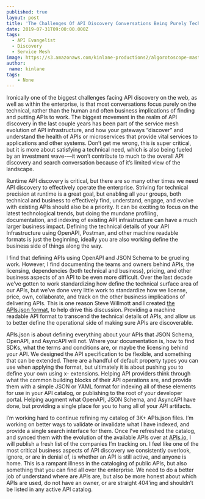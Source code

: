 ```yaml
---
published: true
layout: post
title: 'The Challenges Of API Discovery Conversations Being Purely Technical'
date: 2019-07-31T09:00:00.000Z
tags:
  - API Evangelist
  - Discovery
  - Service Mesh
image: https://s3.amazonaws.com/kinlane-productions2/algorotoscope-master/containership-containership-blue-circuit-5.jpg
author:
 name: kinlane
tags:
    - None
---
```

Ironically one of the biggest challenges facing API discovery on the web, as well as within the enterprise, is that most conversations focus purely on the technical, rather than the human and often business implications of finding and putting APIs to work. The biggest movement in the realm of API discovery in the last couple years has been part of the service mesh evolution of API infrastructure, and how your gateways “discover” and understand the health of APIs or microservices that provide vital services to applications and other systems. Don’t get me wrong, this is super critical, but it is more about satisfying a technical need, which is also being fueled by an investment wave-—it won’t contribute to much to the overall API discovery and search conversation because of it’s limited view of the landscape.

Runtime API discovery is critical, but there are so many other times we need API discovery to effectively operate the enterprise. Striving for technical precision at runtime is a great goal, but enabling all your groups, both technical and business to effectively find, understand, engage, and evolve with existing APIs should also be a priority. It can be exciting to focus on the latest technological trends, but doing the mundane profiling, documentation, and indexing of existing API infrastructure can have a much larger business impact. Defining the technical details of your API Infrastructure using OpenAPI, Postman, and other machine readable formats is just the beginning, ideally you are also working define the business side of things along the way.

I find that defining APIs using OpenAPI and JSON Schema to be grueling work. However, I find documenting the teams and owners behind APIs, the licensing, dependencies (both technical and business), pricing, and other business aspects of an API to be even more difficult. Over the last decade we’ve gotten to work standardizing how define the technical surface area of our APIs, but we’ve done very little work to standardize how we license, price, own, collaborate, and track on the other business implications of delivering APIs. This is one reason Steve Willmott and I created <a href="http://apisjson.org/">the APIs.json format</a>, to help drive this discussion. Providing a machine readable API format to transcend the technical details of APIs, and allow us to better define the operational side of making sure APIs are discoverable.

APIs.json is about defining everything about your APIs that JSON Schema, OpenAPI, and AsyncAPI will not. Where your documentation is, how to find SDKs, what the terms and conditions are, or maybe the licensing behind your API. We designed the API specification to be flexible, and something that can be extended. There are a handful of default property types you can use when applying the format, but ultimately it is about pushing you to define your own using x- extensions. Helping API providers think through what the common building blocks of their API operations are, and provide them with a simple JSON or YAML format for indexing all of these elements for use in your API catalog, or publishing to the root of your developer portal. Helping augment what OpenAPI, JSON Schema, and AsyncAPI have done, but providing a single place for you to hang all of your API artifacts.

I’m working hard to continue refining my catalog of 3K+ APIs.json files. I’m working on better ways to validate or invalidate what I have indexed, and provide a single search interface for them. Once I’ve refreshed the catalog, and synced them with the evolution of the available APIs over at <a href="http://apis.io">APIs.io</a>, I will publish a fresh list of the companies I’m tracking on. I feel like one of the most critical business aspects of API discovery we consistently overlook, ignore, or are in denial of, is whether an API is still active, and anyone is home. This is a rampant illness in the cataloging of public APIs, but also something that you can find all over the enterprise. We need to do a better job of understand where are APIs are, but also be more honest about which APIs are used, do not have an owner, or are straight 404’ing and shouldn’t be listed in any active API catalog.
